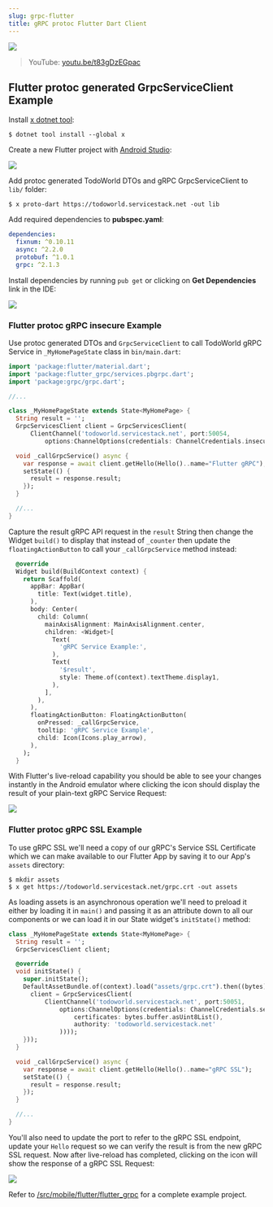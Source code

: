 ```yaml
---
slug: grpc-flutter
title: gRPC protoc Flutter Dart Client
---
```


[![](https://raw.githubusercontent.com/NetCoreApps/todo-world/master/src/TodoWorld/wwwroot/assets/img/flutter/flutter-grpc-ssl.png)](https://youtu.be/t83gDzEGpac)

> YouTube: [youtu.be/t83gDzEGpac](https://youtu.be/t83gDzEGpac)

## Flutter protoc generated GrpcServiceClient Example

Install [x dotnet tool](https://docs.servicestack.net/dotnet-tool):
    
    $ dotnet tool install --global x 

Create a new Flutter project with [Android Studio](https://developer.android.com/studio):

![](https://raw.githubusercontent.com/NetCoreApps/todo-world/master/src/TodoWorld/wwwroot/assets/img/flutter/new-flutter-project.png)

Add protoc generated TodoWorld DTOs and gRPC GrpcServiceClient to `lib/` folder:

    $ x proto-dart https://todoworld.servicestack.net -out lib

Add required dependencies to **pubspec.yaml**:

```yaml
dependencies:
  fixnum: ^0.10.11
  async: ^2.2.0
  protobuf: ^1.0.1
  grpc: ^2.1.3
```

Install dependencies by running `pub get` or clicking on **Get Dependencies** link in the IDE:

![](https://raw.githubusercontent.com/NetCoreApps/todo-world/master/src/TodoWorld/wwwroot/assets/img/flutter/pub-get.png)

### Flutter protoc gRPC insecure Example

Use protoc generated DTOs and `GrpcServiceClient` to call TodoWorld gRPC Service in `_MyHomePageState`
class in `bin/main.dart`:

```dart
import 'package:flutter/material.dart';
import 'package:flutter_grpc/services.pbgrpc.dart';
import 'package:grpc/grpc.dart';

//...

class _MyHomePageState extends State<MyHomePage> {
  String result = '';
  GrpcServicesClient client = GrpcServicesClient(
      ClientChannel('todoworld.servicestack.net', port:50054,
          options:ChannelOptions(credentials: ChannelCredentials.insecure())));

  void _callGrpcService() async {
    var response = await client.getHello(Hello()..name="Flutter gRPC");
    setState(() {
      result = response.result;
    });
  }

  //...
}
```

Capture the result gRPC API request in the `result` String then change the Widget `build()` to 
display that instead of `_counter` then update the `floatingActionButton` to call your `_callGrpcService`
method instead:

```dart
  @override
  Widget build(BuildContext context) {
    return Scaffold(
      appBar: AppBar(
        title: Text(widget.title),
      ),
      body: Center(
        child: Column(
          mainAxisAlignment: MainAxisAlignment.center,
          children: <Widget>[
            Text(
              'gRPC Service Example:',
            ),
            Text(
              '$result',
              style: Theme.of(context).textTheme.display1,
            ),
          ],
        ),
      ),
      floatingActionButton: FloatingActionButton(
        onPressed: _callGrpcService,
        tooltip: 'gRPC Service Example',
        child: Icon(Icons.play_arrow),
      ),
    );
  }
```

With Flutter's live-reload capability you should be able to see your changes instantly in the Android emulator
where clicking the icon should display the result of your plain-text gRPC Service Request:

![](https://raw.githubusercontent.com/NetCoreApps/todo-world/master/src/TodoWorld/wwwroot/assets/img/flutter/flutter-grpc-insecure.png)

### Flutter protoc gRPC SSL Example

To use gRPC SSL we'll need a copy of our gRPC's Service SSL Certificate which we can make available to our
Flutter App by saving it to our App's `assets` directory:

    $ mkdir assets
    $ x get https://todoworld.servicestack.net/grpc.crt -out assets

As loading assets is an asynchronous operation we'll need to preload it either by loading it in `main()` and
passing it as an attribute down to all our components or we can load it in our State widget's `initState()`
method:

```dart
class _MyHomePageState extends State<MyHomePage> {
  String result = '';
  GrpcServicesClient client;

  @override
  void initState() {
    super.initState();
    DefaultAssetBundle.of(context).load("assets/grpc.crt").then((bytes) => setState(() {
      client = GrpcServicesClient(
          ClientChannel('todoworld.servicestack.net', port:50051,
              options:ChannelOptions(credentials: ChannelCredentials.secure(
                  certificates: bytes.buffer.asUint8List(),
                  authority: 'todoworld.servicestack.net'
              ))));
    }));
  }

  void _callGrpcService() async {
    var response = await client.getHello(Hello()..name="gRPC SSL");
    setState(() {
      result = response.result;
    });
  }

  //...
}
```

You'll also need to update the port to refer to the gRPC SSL endpoint, update your `Hello` request
so we can verify the result is from the new gRPC SSL request. Now after live-reload has completed,
clicking on the icon will show the response of a gRPC SSL Request:

![](https://raw.githubusercontent.com/NetCoreApps/todo-world/master/src/TodoWorld/wwwroot/assets/img/flutter/flutter-grpc-ssl.png)

Refer to [/src/mobile/flutter/flutter_grpc](https://github.com/NetCoreApps/todo-world/tree/master/src/mobile/flutter/flutter_grpc)
for a complete example project.

